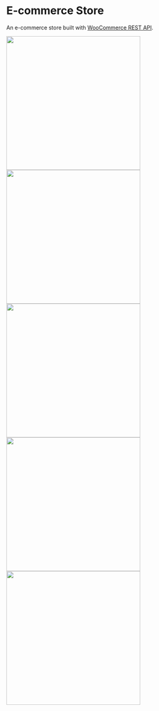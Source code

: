 # E-commerce Store

An e-commerce store built with [WooCommerce REST API](https://woocommerce.com/document/woocommerce-rest-api/).
<p></p>
<img src=https://github.com/user-attachments/assets/d513cc39-cbbb-44c4-8c05-1a0db8f38eb2 height=350>
<img src=https://github.com/user-attachments/assets/224a646c-c559-478e-a7f0-040cb87bb1d5 height=350>
<img src=https://github.com/user-attachments/assets/0c92a2be-1603-4cf0-81e9-fbd1f1325789 height=350>
<img src=https://github.com/user-attachments/assets/06ddaadf-e141-4bc4-9a2e-e2734d08070a height=350>
<img src=https://github.com/user-attachments/assets/c9956d3c-233d-41ae-a2f4-6d46b307496a height=350>
